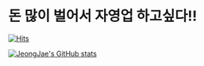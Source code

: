 # 돈 많이 벌어서 자영업 하고싶다!!

[![Hits](https://hits.seeyoufarm.com/api/count/incr/badge.svg?url=https%3A%2F%2Fgithub.com%2FJeongJae0927&count_bg=%2379C83D&title_bg=%23555555&icon=&icon_color=%23E7E7E7&title=hits&edge_flat=false)](https://hits.seeyoufarm.com)

[![JeongJae's GitHub stats](https://github-readme-stats.vercel.app/api?username=JeongJae0927)](https://github.com/anuraghazra/github-readme-stats)
